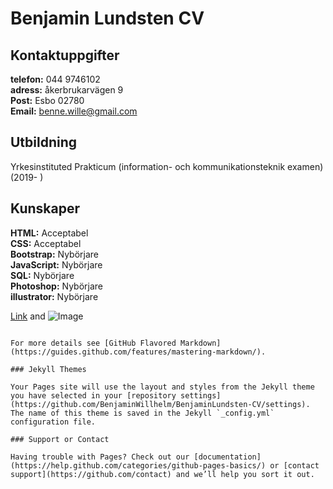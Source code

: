 # Benjamin Lundsten CV

## Kontaktuppgifter <br>
           
**telefon:** 044 9746102 <br>
**adress:** åkerbrukarvägen 9 <br>
**Post:** Esbo 02780 <br>
**Email:** benne.wille@gmail.com <br>

## Utbildning <br>

Yrkesinstituted Prakticum (information- och kommunikationsteknik examen) (2019- ) <br>

## Kunskaper <br>

**HTML:** Acceptabel <br>
**CSS:** Acceptabel <br>
**Bootstrap:** Nybörjare <br>
**JavaScript:** Nybörjare <br>
**SQL:** Nybörjare <br>
**Photoshop:** Nybörjare <br>
**illustrator:** Nybörjare <br>

[Link](url) and ![Image](src)
```

For more details see [GitHub Flavored Markdown](https://guides.github.com/features/mastering-markdown/).

### Jekyll Themes

Your Pages site will use the layout and styles from the Jekyll theme you have selected in your [repository settings](https://github.com/BenjaminWillhelm/BenjaminLundsten-CV/settings). The name of this theme is saved in the Jekyll `_config.yml` configuration file.

### Support or Contact

Having trouble with Pages? Check out our [documentation](https://help.github.com/categories/github-pages-basics/) or [contact support](https://github.com/contact) and we’ll help you sort it out.
